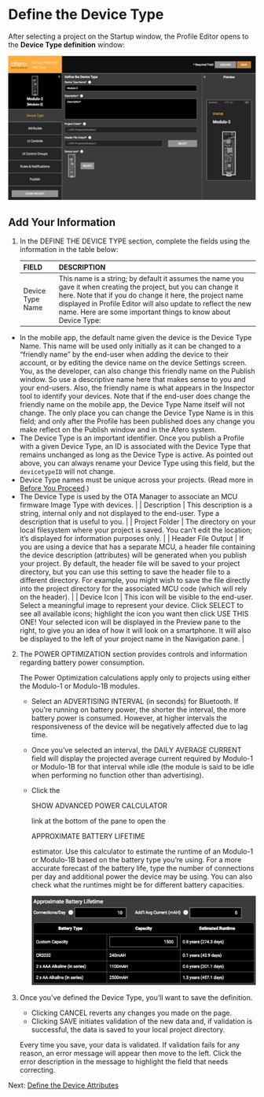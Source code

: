 # Define the Device Type

After selecting a project on the Startup window, the Profile Editor opens to the **Device Type definition** window:

![Device Type Definition Window](img/APE-DefineDvcType.png)

## Add Your Information

1. In the DEFINE THE DEVICE TYPE section, complete the fields using the information in the table below:

   | FIELD              | DESCRIPTION                                                  |
   | :----------------- | :----------------------------------------------------------- |
   | Device Type Name   | This name is a string; by default it assumes the name you gave it when creating the project, but you can change it here. Note that if you do change it here, the project name displayed in Profile Editor will also update to reflect the new name. Here are some important things to know about Device Type:
- In the mobile app, the default name given the device is the Device Type Name. This name will be used only initially as it can be changed to a “friendly name” by the end-user when adding the device to their account, or by editing the device name on the device Settings screen. You, as the developer, can also change this friendly name on the Publish window. So use a descriptive name here that makes sense to you and your end-users. Also, the friendly name is what appears in the Inspector tool to identify your devices.
Note that if the end-user does change the friendly name on the mobile app, the Device Type Name itself will not change. The only place you can change the Device Type Name is in this field; and only after the Profile has been published does any change you make reflect on the Publish window and in the Afero system.
- The Device Type is an important identifier. Once you publish a Profile with a given Device Type, an ID is associated with the Device Type that remains unchanged as long as the Device Type is active. As pointed out above, you can always rename your Device Type using this field, but the `devicetypeID` will not change.
- Device Type names must be unique across your projects. (Read more in [Before You Proceed](../SelectProject#DOC-158).)
- The Device Type is used by the OTA Manager to associate an MCU firmware Image Type with devices. |
   | Description        | This description is a string, internal only and not displayed to the end-user. Type a description that is useful to you. |
   | Project Folder     | The directory on your local filesystem where your project is saved. You can’t edit the location; it’s displayed for information purposes only. |
   | Header File Output | If you are using a device that has a separate MCU, a header file containing the device description (attributes) will be generated when you publish your project. By default, the header file will be saved to your project directory, but you can use this setting to save the header file to a different directory. For example, you might wish to save the file directly into the project directory for the associated MCU code (which will rely on the header). |
   | Device Icon        | This icon will be visible to the end-user. Select a meaningful image to represent your device. Click SELECT to see all available icons; highlight the icon you want then click USE THIS ONE! Your selected icon will be displayed in the Preview pane to the right, to give you an idea of how it will look on a smartphone. It will also be displayed to the left of your project name in the Navigation pane. |

2. The POWER OPTIMIZATION section provides controls and information regarding battery power consumption.

   The Power Optimization calculations apply only to projects using either the Modulo-1 or Modulo-1B modules.

   

   - Select an ADVERTISING INTERVAL (in seconds) for Bluetooth. If you’re running on battery power, the shorter the interval, the more battery power is consumed. However, at higher intervals the responsiveness of the device will be negatively affected due to lag time.

   - Once you’ve selected an interval, the DAILY AVERAGE CURRENT field will display the projected average current required by Modulo-1 or Modulo-1B for that interval while idle (the module is said to be idle when performing no function other than advertising).

   - Click the

      

     SHOW ADVANCED POWER CALCULATOR

      

     link at the bottom of the pane to open the

      

     APPROXIMATE BATTERY LIFETIME

      

     estimator. Use this calculator to estimate the runtime of an Modulo-1 or Modulo-1B based on the battery type you’re using. For a more accurate forecast of the battery life, type the number of connections per day and additional power the device may be using. You can also check what the runtimes might be for different battery capacities.

     ![Approximate Battery Life Calculator](img/APE-ApproxBatteryLife.png)

3. Once you’ve defined the Device Type, you’ll want to save the definition.

   - Clicking CANCEL reverts any changes you made on the page.
   - Clicking SAVE initiates validation of the new data and, if validation is successful, the data is saved to your local project directory.

   Every time you save, your data is validated. If validation fails for any reason, an error message will appear then move to the left. Click the error description in the message to highlight the field that needs correcting.

   

 Next: [Define the Device Attributes](../AttrDef)